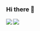 ### Hi there 👋

<a href="https://github.com/anuraghazra/github-readme-stats" style="margin-bottom: 20px;">
  <img align="left" src="https://github-readme-stats.vercel.app/api?username=RYOTA-KOBA&count_private=true&show_icons=true" />
</a>
<a href="https://github.com/anuraghazra/github-readme-stats">
  <img align="left" src="https://github-readme-stats.vercel.app/api/top-langs/?username=RYOTA-KOBA" />
</a>
